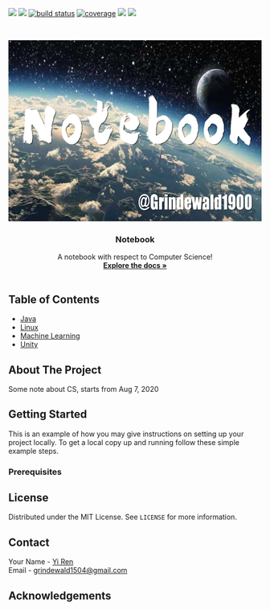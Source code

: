<p align="left">
    <a href="https://github.com/Grindewald1900/Notebook/graphs/contributors" alt="Contributors">
        <img src="https://img.shields.io/github/contributors/Grindewald1900/Notebook" /></a>
    <a href="https://github.com/Grindewald1900/Notebook/pulse" alt="Activity">
        <img src="https://img.shields.io/github/commit-activity/m/Grindewald1900/Notebook" /></a>
    <a href="https://circleci.com/gh/Grindewald1900/Notebook/tree/master">
        <img src="https://img.shields.io/circleci/project/github/Grindewald1900/Notebook/master" alt="build status"></a>
    <a href="https://coveralls.io/github/Grindewald1900/Notebook">
        <img src="https://img.shields.io/coveralls/github/Grindewald1900/Notebook"
            alt="coverage"></a>
    <a href="https://github.com/Grindewald1900/Notebook/blob/master/LICENSE.txt">
        <img src="https://img.shields.io/badge/license-MIT-green"
            /></a>
    <a href="https://www.linkedin.com/in/yee-ren-8b63a21a2/">
        <img src="https://img.shields.io/badge/-LinkedIn-black.svg?style=flat-square&logo=linkedin&colorB=555"
            /></a>
</p>



<!-- PROJECT LOGO -->
<br />
<p align="center">
  <a href="https://github.com/Grindewald1900/Notebook">
    <img src="Image/Notebook.jpg" alt="Logo" width="720" height="360">
  </a>

  <h3 align="center">Notebook</h3>

  <p align="center">
    A notebook with respect to Computer Science!
    <br />
    <a href="https://github.com/othneildrew/Best-README-Template"><strong>Explore the docs »</strong></a>
    <br />
    <br />
  </p>
</p>



<!-- TABLE OF CONTENTS -->
## Table of Contents

* [Java](https://github.com/Grindewald1900/Notebook/tree/master/Java)
* [Linux](https://github.com/Grindewald1900/Notebook/tree/master/Linux)
* [Machine Learning](https://github.com/Grindewald1900/Notebook/tree/master/Machine%20Learning)
* [Unity](https://github.com/Grindewald1900/Notebook/tree/master/Unity)





<!-- ABOUT THE PROJECT -->
## About The Project
Some note about CS, starts from Aug 7, 2020



<!-- GETTING STARTED -->
## Getting Started

This is an example of how you may give instructions on setting up your project locally.
To get a local copy up and running follow these simple example steps.

### Prerequisites




<!-- LICENSE -->
## License

Distributed under the MIT License. See `LICENSE` for more information.



<!-- CONTACT -->
## Contact

Your Name - [Yi Ren](https://github.com/Grindewald1900)   
Email - grindewald1504@gmail.com





<!-- ACKNOWLEDGEMENTS -->
## Acknowledgements


[my-url]: https://github.com/Grindewald1900/Notebook
[contributors-shield]: https://img.shields.io/github/contributors/othneildrew/Best-README-Template.svg?style=flat-square
[contributors-url]: [my-url]/graphs/contributors
[forks-shield]: https://img.shields.io/github/forks/othneildrew/Best-README-Template.svg?style=flat-square
[forks-url]: [my-url]/network/members
[stars-shield]: https://img.shields.io/github/stars/othneildrew/Best-README-Template.svg?style=flat-square
[stars-url]: [my-url]/stargazers
[issues-shield]: https://img.shields.io/github/issues/othneildrew/Best-README-Template.svg?style=flat-square
[issues-url]: [my-url]/issues
[license-shield]: https://img.shields.io/github/license/othneildrew/Best-README-Template.svg?style=flat-square
[license-url]: [my-url]/blob/master/LICENSE.txt
[linkedin-shield]: https://img.shields.io/badge/-LinkedIn-black.svg?style=flat-square&logo=linkedin&colorB=555
[linkedin-url]: https://www.linkedin.com/in/yee-ren-8b63a21a2/
[product-screenshot]: images/screenshot.png
